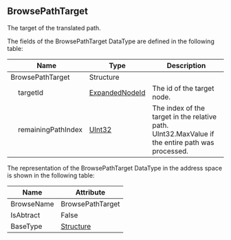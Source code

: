 <!-- datatype -->
## BrowsePathTarget
The target of the translated path.  
<!-- end of description -->
The fields of the BrowsePathTarget DataType are defined in the following table:  

|Name|Type|Description|
|---|---|---|
|BrowsePathTarget|Structure||
|&nbsp;&nbsp;&nbsp;&nbsp;targetId|[ExpandedNodeId](../../../Part4/DataTypes/ExpandedNodeId/readme.md)|The id of the target node.|
|&nbsp;&nbsp;&nbsp;&nbsp;remainingPathIndex|[UInt32](../../../Part3/DataTypes/UInt32/readme.md)|The index of the target in the relative path. UInt32.MaxValue if the entire path was processed.|

The representation of the BrowsePathTarget DataType in the address space is shown in the following table:  

|Name|Attribute|
|---|---|
|BrowseName|BrowsePathTarget|
|IsAbtract|False|
|BaseType|[Structure](../../../Part3/DataTypes/Structure/readme.md)|

